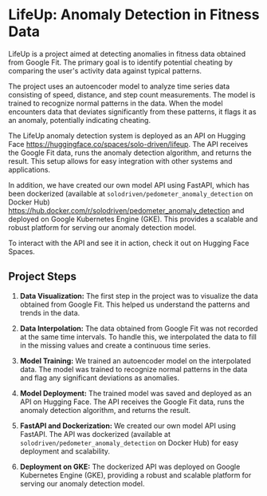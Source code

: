 # LifeUp: Anomaly Detection in Fitness Data

LifeUp is a project aimed at detecting anomalies in fitness data obtained from Google Fit. The primary goal is to identify potential cheating by comparing the user's activity data against typical patterns.

The project uses an autoencoder model to analyze time series data consisting of speed, distance, and step count measurements. The model is trained to recognize normal patterns in the data. When the model encounters data that deviates significantly from these patterns, it flags it as an anomaly, potentially indicating cheating.

The LifeUp anomaly detection system is deployed as an API on Hugging Face https://huggingface.co/spaces/solo-driven/lifeup. The API receives the Google Fit data, runs the anomaly detection algorithm, and returns the result. This setup allows for easy integration with other systems and applications.

In addition, we have created our own model API using FastAPI, which has been dockerized (available at `solodriven/pedometer_anomaly_detection` on Docker Hub) https://hub.docker.com/r/solodriven/pedometer_anomaly_detection and deployed on Google Kubernetes Engine (GKE). This provides a scalable and robust platform for serving our anomaly detection model.

To interact with the API and see it in action, check it out on Hugging Face Spaces.

## Project Steps

1. **Data Visualization:** The first step in the project was to visualize the data obtained from Google Fit. This helped us understand the patterns and trends in the data.

2. **Data Interpolation:** The data obtained from Google Fit was not recorded at the same time intervals. To handle this, we interpolated the data to fill in the missing values and create a continuous time series.

3. **Model Training:** We trained an autoencoder model on the interpolated data. The model was trained to recognize normal patterns in the data and flag any significant deviations as anomalies.

4. **Model Deployment:** The trained model was saved and deployed as an API on Hugging Face. The API receives the Google Fit data, runs the anomaly detection algorithm, and returns the result.

5. **FastAPI and Dockerization:** We created our own model API using FastAPI. The API was dockerized (available at `solodriven/pedometer_anomaly_detection` on Docker Hub) for easy deployment and scalability.

6. **Deployment on GKE:** The dockerized API was deployed on Google Kubernetes Engine (GKE), providing a robust and scalable platform for serving our anomaly detection model.
